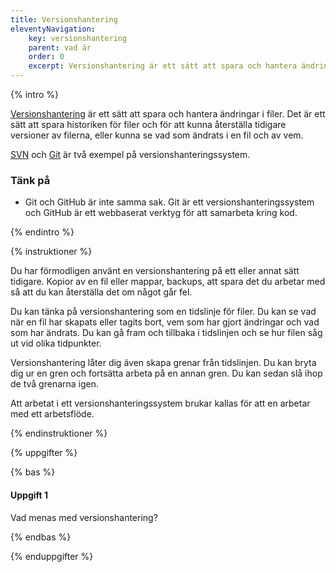 ```yaml
---
title: Versionshantering
eleventyNavigation:
    key: versionshantering
    parent: vad är
    order: 0
    excerpt: Versionshantering är ett sätt att spara och hantera ändringar i filer.
---
```


{% intro %}

[Versionshantering](https://sv.wikipedia.org/wiki/Versionshantering) är ett sätt att spara och hantera ändringar i filer. Det är ett sätt att spara historiken för filer och för att kunna återställa tidigare versioner av filerna, eller kunna se vad som ändrats i en fil och av vem.

[SVN](https://sv.wikipedia.org/wiki/Apache_Subversion) och [Git](https://sv.wikipedia.org/wiki/Git_(datorprogram)) är två exempel på versionshanteringssystem.

### Tänk på

- Git och GitHub är inte samma sak. Git är ett versionshanteringssystem och GitHub är ett webbaserat verktyg för att samarbeta kring kod.

{% endintro %}

{% instruktioner %}

Du har förmodligen använt en versionshantering på ett eller annat sätt tidigare. Kopior av en fil eller mappar, backups, att spara det du arbetar med så att du kan återställa det om något går fel.

Du kan tänka på versionshantering som en tidslinje för filer. Du kan se vad när en fil har skapats eller tagits bort, vem som har gjort ändringar och vad som har ändrats. Du kan gå fram och tillbaka i tidslinjen och se hur filen såg ut vid olika tidpunkter.

Versionshantering låter dig även skapa grenar från tidslinjen. Du kan bryta dig ur en gren och fortsätta arbeta på en annan gren. Du kan sedan slå ihop de två grenarna igen.

Att arbetat i ett versionshanteringssystem brukar kallas för att en arbetar med ett arbetsflöde.

{% endinstruktioner %}

{% uppgifter %}

{% bas %}

#### Uppgift 1

Vad menas med versionshantering?

{% endbas %}

{% enduppgifter %}

